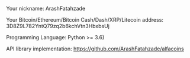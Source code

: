 Your nickname: ArashFatahzade

Your Bitcoin/Ethereum/Bitcoin Cash/Dash/XRP/Litecoin address: 3D8Z9L782YntQ79zq2b6kchVtn3HbxbsUj

Programming Language: Python >= 3.6)

API library implementation: https://github.com/ArashFatahzade/alfacoins
